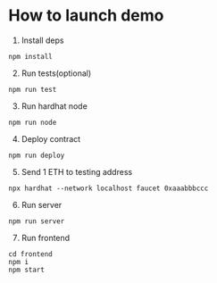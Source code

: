# How to launch demo

1. Install deps
```
npm install
```

2. Run tests(optional)
```
npm run test
```

3. Run hardhat node
```
npm run node
```

4. Deploy contract
```
npm run deploy
```

5. Send 1 ETH to testing address
```
npx hardhat --network localhost faucet 0xaaabbbccc
```

6. Run server
```
npm run server
```

7. Run frontend
```
cd frontend
npm i
npm start
```
